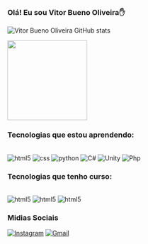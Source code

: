 
### Olá! Eu sou Vitor Bueno Oliveira✋



![Vitor Bueno Oliveira GitHub stats](https://github-readme-stats.vercel.app/api?username=VitorBuenoOliveira&show_icons=true&theme=tokyonight)

<img height="180px" src="https://github-readme-stats.vercel.app/api/top-langs/?username=VitorBuenoOliveira&layout=compact&langs_count=7&theme=tokyonight"/>

### Tecnologias que estou aprendendo:
<div style="display inline_block"></br>
    <img aling="center"alt= "html5"src="https://img.shields.io/badge/HTML5-E34F26?style=for-the-badge&logo=html5&logoColor=white"> 
    <img aling="center"alt= "css"src="https://img.shields.io/badge/CSS3-1572B6?style=for-the-badge&logo=css3&logoColor=white">
    <img aling="center"alt= "python"src="https://img.shields.io/badge/Python-14354C?style=for-the-badge&logo=python&logoColor=white">
    <img aling="center"alt= "C#"src="https://img.shields.io/badge/C%23-239120?style=for-the-badge&logo=c-sharp&logoColor=white">
    <img aling="center"alt= "Unity"src="https://img.shields.io/badge/Unity-100000?style=for-the-badge&logo=unity&logoColor=white">
    <img aling="center"alt= "Php"src="	https://img.shields.io/badge/PHP-777BB4?style=for-the-badge&logo=php&logoColor=white">
</div>



### Tecnologias que tenho curso:
<div style="display inline_block"></br>
    <img aling="center"alt= "html5"src="https://img.shields.io/badge/Microsoft_Excel-217346?style=for-the-badge&logo=microsoft-excel&logoColor=white">
    <img aling="center"alt= "html5"src="https://img.shields.io/badge/Microsoft_PowerPoint-B7472A?style=for-the-badge&logo=microsoft-powerpoint&logoColor=white">
    <img aling="center"alt= "html5"src="https://img.shields.io/badge/Microsoft_Word-2B579A?style=for-the-badge&logo=microsoft-word&logoColor=white">

</div>

### Midias Sociais

[![Instagram](https://img.shields.io/badge/Instagram-E4405F?style=for-the-badge&logo=instagram&logoColor=white)](https://instagram.com/vitorbuenooliveira/) [![Gmail](https://img.shields.io/badge/Gmail-D14836?style=for-the-badge&logo=gmail&logoColor=white)](vitorb.oliveira14@gmail.com)
